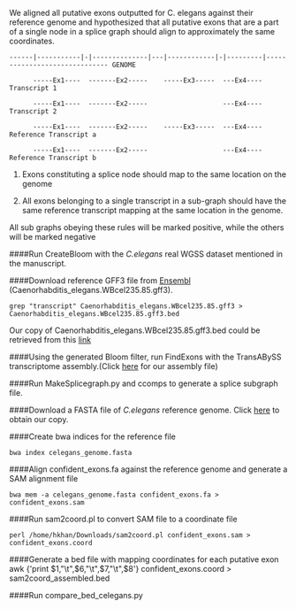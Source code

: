 We aligned all putative exons outputted for C. elegans against their reference genome and hypothesized that all putative exons that are a part of a single node in a splice graph should align to approximately the same coordinates.
```         
------|-----------|-|--------------|---|------------|-|---------|------------------------------ GENOME

      -----Ex1----  -------Ex2-----    -----Ex3-----  ---Ex4---- Transcript 1

      -----Ex1----  -------Ex2-----                   ---Ex4---- Transcript 2    

      -----Ex1----  -------Ex2-----    -----Ex3-----  ---Ex4---- Reference Transcript a

      -----Ex1----  -------Ex2-----                   ---Ex4---- Reference Transcript b
```
                  
1) Exons constituting a splice node should map to the same location on the genome

2) All exons belonging to a single transcript in a sub-graph should have the same reference transcript mapping at the same location in the genome.

All sub graphs obeying these rules will be marked positive, while the others will be marked negative 

       
####Run CreateBloom with the *C.elegans* real WGSS dataset mentioned in the manuscript.
     
####Download reference GFF3 file from [Ensembl](ftp://ftp.ensembl.org/pub/release-87/gff3/caenorhabditis_elegans) (Caenorhabditis_elegans.WBcel235.85.gff3).
```
grep "transcript" Caenorhabditis_elegans.WBcel235.85.gff3 > Caenorhabditis_elegans.WBcel235.85.gff3.bed
```
Our copy of Caenorhabditis_elegans.WBcel235.85.gff3.bed could be retrieved from this [link](https://drive.google.com/drive/folders/0B7WB43qKTdTZNmszYnZqZHZTOUE)      
    
####Using the generated Bloom filter, run FindExons with the TransABySS transcriptome assembly.(Click [here](https://drive.google.com/drive/folders/0B22DJq3IWQ8JeGpxZ2l3c1FWS0E) for our assembly file)
   
####Run MakeSplicegraph.py and ccomps to generate a splice subgraph file.
     
####Download a FASTA file of *C.elegans* reference genome. Click [here](https://drive.google.com/drive/folders/0B7WB43qKTdTZd2xydHBNRGl1ejg) to obtain our copy.
    
####Create bwa indices for the reference file
```
bwa index celegans_genome.fasta
```
    
####Align confident_exons.fa against the reference genome and generate a SAM alignment file
```
bwa mem -a celegans_genome.fasta confident_exons.fa > confident_exons.sam
```
    
####Run sam2coord.pl to convert SAM file to a coordinate file
````
perl /home/hkhan/Downloads/sam2coord.pl confident_exons.sam > confident_exons.coord
````
       
####Generate a bed file with mapping coordinates for each putative exon 
awk {'print $1,"\t",$6,"\t",$7,"\t",$8'} confident_exons.coord > sam2coord_assembled.bed
      
####Run compare_bed_celegans.py 

